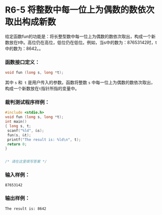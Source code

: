 # R6-5 将整数中每一位上为偶数的数依次取出构成新数

给定函数fun的功能是：将长整型数中每一位上为偶数的数依次取出，构成一个新数放在t中。高位仍在高位，低位仍在低位。例如，当s中的数为：87653142时，t中的数为：8642。。

### 函数接口定义：
```c++
void fun (long s, long *t);
```

其中 `s` 和` t` 是用户传入的参数。函数将整数 `s` 中每一位上为偶数的数依次取出，构成一个新数放在`t`指针所指的变量中。

### 裁判测试程序样例：
```c++
#include <stdio.h> 
void fun (long s, long *t);
int main()
{ long s, t;
 scanf("%ld", &s);
 fun(s, &t);
 printf("The result is: %ld\n", t);
 return 0;
}


/* 请在这里填写答案 */
```

### 输入样例：
```in
87653142
```

### 输出样例：
```out
The result is: 8642
```
